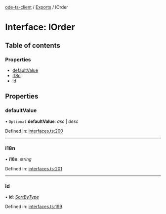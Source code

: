 [ode-ts-client](../README.md) / [Exports](../modules.md) / IOrder

# Interface: IOrder

## Table of contents

### Properties

- [defaultValue](iorder.md#defaultvalue)
- [i18n](iorder.md#i18n)
- [id](iorder.md#id)

## Properties

### defaultValue

• `Optional` **defaultValue**: *asc* \| *desc*

Defined in: [interfaces.ts:200](https://github.com/opendigitaleducation/infrontexplore/blob/640dc21/src/ts/interfaces.ts#L200)

___

### i18n

• **i18n**: *string*

Defined in: [interfaces.ts:201](https://github.com/opendigitaleducation/infrontexplore/blob/640dc21/src/ts/interfaces.ts#L201)

___

### id

• **id**: [*SortByType*](../modules.md#sortbytype)

Defined in: [interfaces.ts:199](https://github.com/opendigitaleducation/infrontexplore/blob/640dc21/src/ts/interfaces.ts#L199)
